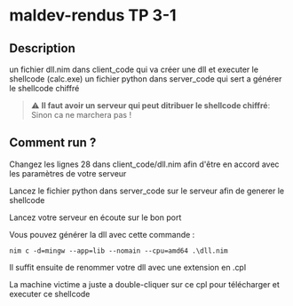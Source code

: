 # maldev-rendus TP 3-1

## Description

un fichier dll.nim dans client_code qui va créer une dll et executer le shellcode (calc.exe)
un fichier python dans server_code qui sert a générer le shellcode chiffré

> :warning: **Il faut avoir un serveur qui peut ditribuer le shellcode chiffré**: Sinon ca ne marchera pas !  

## Comment run ?

Changez les lignes 28 dans client_code/dll.nim afin d'être en accord avec les paramètres de votre serveur

Lancez le fichier python dans server_code sur le serveur afin de generer le shellcode

Lancez votre serveur en écoute sur le bon port 

Vous pouvez générer la dll avec cette commande : 

```nim c -d=mingw --app=lib --nomain --cpu=amd64 .\dll.nim```

Il suffit ensuite de renommer votre dll avec une extension en .cpl

La machine victime a juste a double-cliquer sur ce cpl pour télécharger et executer ce shellcode

